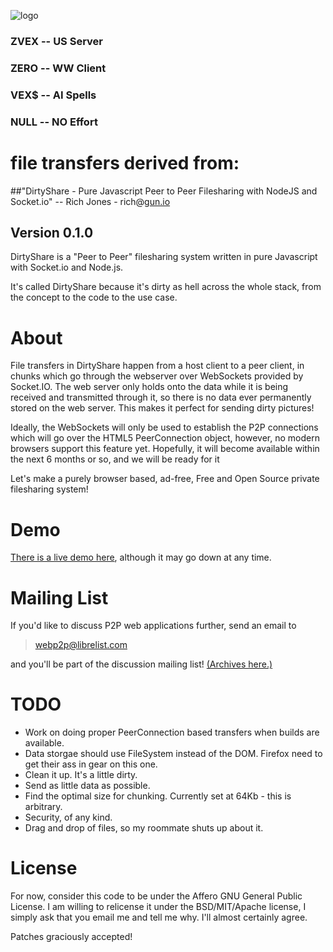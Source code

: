 ![logo](http://zvex.us/ext/gif/t_USDred.gif)

### ZVEX -- US Server

### ZERO -- WW Client

### VEX$ -- AI Spells

### NULL -- NO Effort






# file transfers derived from: 

##"DirtyShare - Pure Javascript Peer to Peer Filesharing with NodeJS and Socket.io" -- Rich Jones - rich@[gun.io](http://gun.io)

## Version 0.1.0

DirtyShare is a "Peer to Peer" filesharing system written in pure Javascript with Socket.io and Node.js.

It's called DirtyShare because it's dirty as hell across the whole stack, from the concept to the code to the use case.

# About

File transfers in DirtyShare happen from a host client to a peer client, in chunks which go through the webserver over WebSockets provided
by Socket.IO. The web server only holds onto the data while it is being received and transmitted through it, so there is
no data ever permanently stored on the web server. This makes it perfect for sending dirty pictures!

Ideally, the WebSockets will only be used to establish the P2P connections which will go over the HTML5 PeerConnection
object, however, no modern browsers support this feature yet. Hopefully, it will become available within the next 6
months or so, and we will be ready for it 

Let's make a purely browser based, ad-free, Free and Open Source private filesharing system!

# Demo

[There is a live demo here](http://share.gun.io), although it may go down at any time.

# Mailing List

If you'd like to discuss P2P web applications further, send an email to 

> webp2p@librelist.com

and you'll be part of the discussion mailing list! [(Archives here.)](http://librelist.com/browser/webp2p/)

# TODO

* Work on doing proper PeerConnection based transfers when builds are available.
* Data storgae should use FileSystem instead of the DOM. Firefox need to get their ass in gear on this one. 
* Clean it up. It's a little dirty.
* Send as little data as possible.
* Find the optimal size for chunking. Currently set at 64Kb - this is arbitrary.
* Security, of any kind.
* Drag and drop of files, so my roommate shuts up about it.

# License

For now, consider this code to be under the Affero GNU General Public License. I am willing to relicense it under the
BSD/MIT/Apache license, I simply ask that you email me and tell me why. I'll almost certainly agree.

Patches graciously accepted!

